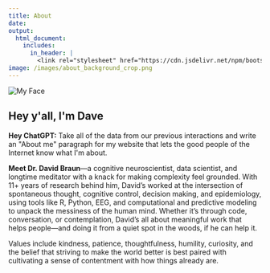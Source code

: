 ```yaml
---
title: About
date: 
output:
  html_document:
    includes:
      in_header: |
        <link rel="stylesheet" href="https://cdn.jsdelivr.net/npm/bootstrap@5.3.0/dist/css/bootstrap.min.css">
image: /images/about_background_crop.png
---
```


<div class="container">
  <div class="row align-items-center">
    <div class="col-md-4 text-center">
      <img src="headshot.jpg" alt="My Face" class="img-fluid img-circle">
    </div>
    <div class="col-md-8">
      <h2>Hey y'all, I'm Dave</h2>
      <p><strong>Hey ChatGPT:</strong> Take all of the data from our previous interactions and write an "About me" paragraph 
      for my website that lets the good people of the Internet know what I'm about. </p>
      <p>
      <strong>Meet Dr. David Braun</strong>—a cognitive neuroscientist, data
      scientist, and longtime meditator with a knack for making complexity feel
      grounded. With 11+ years of research behind him, David’s worked at the
      intersection of spontaneous thought, cognitive control, decision making,
      and epidemiology, using tools like R, Python, EEG, and computational and
      predictive modeling to unpack the messiness of the human mind. Whether
      it’s through code, conversation, or contemplation, David’s all about
      meaningful work that helps people—and doing it from a quiet spot
      in the woods, if he can help it.</p>
      <p>Values include kindness, patience, thoughtfulness, humility, curiosity,
      and the belief that striving to make the world better is best paired with
      cultivating a sense of contentment with how things already are.</p>
    </div>
  </div>
</div>
